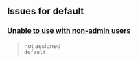 ## Issues for default
  
###  [Unable to use with non-admin users](https://github.com/Azure/aks-set-context/issues/25)  
> not assigned  
  `default`